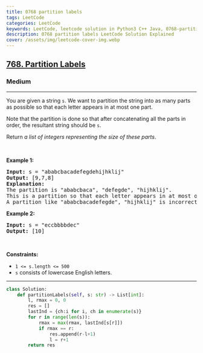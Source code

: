 ```yaml
---
title: 0768 partition labels
tags: LeetCode
categories: LeetCode
keywords: LeetCode, leetcode solution in Python3 C++ Java, 0768-partition-labels solution
description: 0768 partition labels LeetCode Solution Explained
cover: /assets/img/leetcode-cover-img.webp
---
```





<h2><a href="https://leetcode.com/problems/partition-labels">768. Partition Labels</a></h2><h3>Medium</h3><hr><p>You are given a string <code>s</code>. We want to partition the string into as many parts as possible so that each letter appears in at most one part.</p>

<p>Note that the partition is done so that after concatenating all the parts in order, the resultant string should be <code>s</code>.</p>

<p>Return <em>a list of integers representing the size of these parts</em>.</p>

<p>&nbsp;</p>
<p><strong class="example">Example 1:</strong></p>

<pre>
<strong>Input:</strong> s = &quot;ababcbacadefegdehijhklij&quot;
<strong>Output:</strong> [9,7,8]
<strong>Explanation:</strong>
The partition is &quot;ababcbaca&quot;, &quot;defegde&quot;, &quot;hijhklij&quot;.
This is a partition so that each letter appears in at most one part.
A partition like &quot;ababcbacadefegde&quot;, &quot;hijhklij&quot; is incorrect, because it splits s into less parts.
</pre>

<p><strong class="example">Example 2:</strong></p>

<pre>
<strong>Input:</strong> s = &quot;eccbbbbdec&quot;
<strong>Output:</strong> [10]
</pre>

<p>&nbsp;</p>
<p><strong>Constraints:</strong></p>

<ul>
	<li><code>1 &lt;= s.length &lt;= 500</code></li>
	<li><code>s</code> consists of lowercase English letters.</li>
</ul>


---




```python
class Solution:
    def partitionLabels(self, s: str) -> List[int]:
        l, rmax = 0, 0
        res = []
        lastInd = {ch:i for i, ch in enumerate(s)}
        for r in range(len(s)):
            rmax = max(rmax, lastInd[s[r]])
            if rmax == r:
                res.append(r-l+1)
                l = r+1
        return res
```
